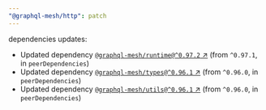 ```yaml
---
"@graphql-mesh/http": patch
---
```

dependencies updates:
  - Updated dependency [`@graphql-mesh/runtime@^0.97.2` ↗︎](https://www.npmjs.com/package/@graphql-mesh/runtime/v/0.97.2) (from `^0.97.1`, in `peerDependencies`)
  - Updated dependency [`@graphql-mesh/types@^0.96.1` ↗︎](https://www.npmjs.com/package/@graphql-mesh/types/v/0.96.1) (from `^0.96.0`, in `peerDependencies`)
  - Updated dependency [`@graphql-mesh/utils@^0.96.1` ↗︎](https://www.npmjs.com/package/@graphql-mesh/utils/v/0.96.1) (from `^0.96.0`, in `peerDependencies`)
